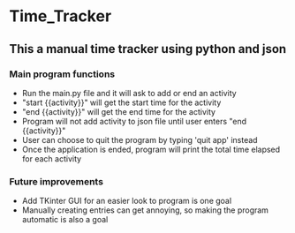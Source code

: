 # Time_Tracker

## This a manual time tracker using python and json

### Main program functions

- Run the main.py file and it will ask to add or end an activity
- "start {{activity}}" will get the start time for the activity
- "end {{activity}}" will get the end time for the activity
- Program will not add activity to json file until user enters "end {{activity}}"
- User can choose to quit the program by typing 'quit app' instead
- Once the application is ended, program will print the total time elapsed for each activity

### Future improvements
- Add TKinter GUI for an easier look to program is one goal
- Manually creating entries can get annoying, so making the program automatic is also a goal
